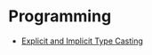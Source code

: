 # Programming

- [Explicit and Implicit Type Casting](https://github.com/idanhuang/idanhuang.github.io/blob/master/article/Explicit%20and%20Implicit%20Type%20Casting.md)
